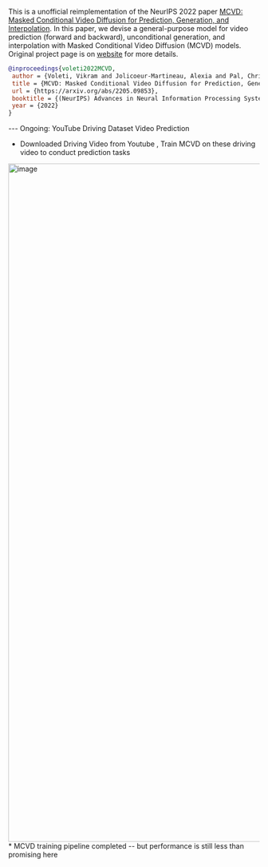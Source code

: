 This is a unofficial reimplementation of the NeurIPS 2022 paper [MCVD: Masked Conditional Video Diffusion for Prediction, Generation, and Interpolation](https://arxiv.org/abs/2205.09853). In this paper, we devise a general-purpose model for video prediction (forward and backward), unconditional generation, and interpolation with Masked Conditional Video Diffusion (MCVD) models. Original project page is on [website](https://mask-cond-video-diffusion.github.io/) for more details. 

```bib
@inproceedings{voleti2022MCVD,
 author = {Voleti, Vikram and Jolicoeur-Martineau, Alexia and Pal, Christopher},
 title = {MCVD: Masked Conditional Video Diffusion for Prediction, Generation, and Interpolation},
 url = {https://arxiv.org/abs/2205.09853},
 booktitle = {(NeurIPS) Advances in Neural Information Processing Systems},
 year = {2022}
}

```

--- Ongoing: 
YouTube Driving Dataset Video Prediction
* Downloaded Driving Video from Youtube , Train MCVD on these driving video to conduct prediction tasks
<img width="1358" alt="image" src="https://github.com/fangyuan-ksgk/MCVD/assets/66006349/6095e783-e3ae-4ad1-818c-e9ffb9b50c87">
* MCVD training pipeline completed -- but performance is still less than promising here

